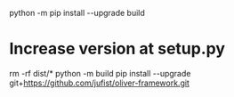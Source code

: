 python -m pip install --upgrade build

# Increase version at setup.py

rm -rf dist/\* python -m build
pip install --upgrade git+https://github.com/jufist/oliver-framework.git
